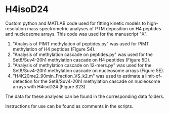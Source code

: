# H4isoD24
Custom python and MATLAB code used for fitting kinetic models to high-resolution mass spectrometric analyses of PTM deposition on H4 peptides and nucleosome arrays. This code was used for the manuscript "X".

1) "Analysis of PIMT methylation of peptides.py" was used for PIMT methylation of H4 peptides (Figure S4).
2) "Analysis of methylation cascade on peptides.py" was used for the Set8/Suv4-20h1 methylation cascade on H4 peptides (Figure 5D).
3) "Analysis of methylation cascade on 12-mers.py" was used for the Set8/Suv4-20h1 methylation cascade on nucleosome arrays (Figure 5E).
4) "H4K20me2_90min_Fraction_VS_k2.m" was used to estimate a limit-of-detection for the Set8/Suv4-20h1 methylation cascade on nucleosome arrays with H4isoD24 (Figure S23).

The data for these analyses can be found in the corresponding data folders.

Instructions for use can be found as comments in the scripts.
